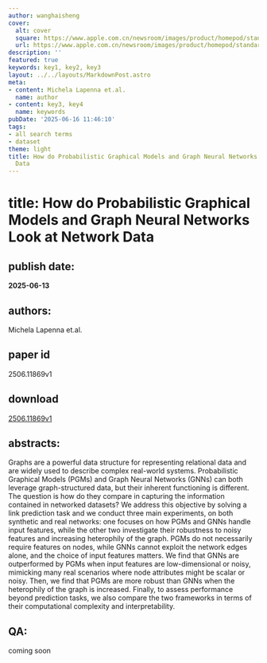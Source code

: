 ```yaml
---
author: wanghaisheng
cover:
  alt: cover
  square: https://www.apple.com.cn/newsroom/images/product/homepod/standard/Apple-HomePod-hero-230118_big.jpg.large_2x.jpg
  url: https://www.apple.com.cn/newsroom/images/product/homepod/standard/Apple-HomePod-hero-230118_big.jpg.large_2x.jpg
description: ''
featured: true
keywords: key1, key2, key3
layout: ../../layouts/MarkdownPost.astro
meta:
- content: Michela Lapenna et.al.
  name: author
- content: key3, key4
  name: keywords
pubDate: '2025-06-16 11:46:10'
tags:
- all search terms
- dataset
theme: light
title: How do Probabilistic Graphical Models and Graph Neural Networks Look at Network
  Data
---
```


# title: How do Probabilistic Graphical Models and Graph Neural Networks Look at Network Data 
## publish date: 
**2025-06-13** 
## authors: 
  Michela Lapenna et.al. 
## paper id
2506.11869v1
## download
[2506.11869v1](http://arxiv.org/abs/2506.11869v1)
## abstracts:
Graphs are a powerful data structure for representing relational data and are widely used to describe complex real-world systems. Probabilistic Graphical Models (PGMs) and Graph Neural Networks (GNNs) can both leverage graph-structured data, but their inherent functioning is different. The question is how do they compare in capturing the information contained in networked datasets? We address this objective by solving a link prediction task and we conduct three main experiments, on both synthetic and real networks: one focuses on how PGMs and GNNs handle input features, while the other two investigate their robustness to noisy features and increasing heterophily of the graph. PGMs do not necessarily require features on nodes, while GNNs cannot exploit the network edges alone, and the choice of input features matters. We find that GNNs are outperformed by PGMs when input features are low-dimensional or noisy, mimicking many real scenarios where node attributes might be scalar or noisy. Then, we find that PGMs are more robust than GNNs when the heterophily of the graph is increased. Finally, to assess performance beyond prediction tasks, we also compare the two frameworks in terms of their computational complexity and interpretability.
## QA:
coming soon
